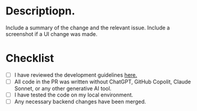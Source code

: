 # Descriptiopn.

Include a summary of the change and the relevant issue. Include a screenshot if a UI change was made.


# Checklist

- [ ] I have reviewed the development guidelines [here.](https://github.com/Create-Third-Places)
- [ ] All code in the PR was written without ChatGPT, GitHub Copolit, Claude Sonnet, or any other generative AI tool.
- [ ] I have tested the code on my local environment.
- [ ] Any necessary backend changes have been merged.
